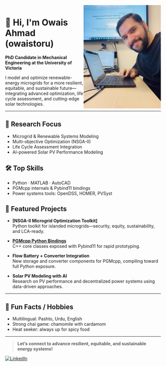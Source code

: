 <img src="owais.jpg" width="250" align="right" />

# 👋 Hi, I'm Owais Ahmad (owaistoru)

**PhD Candidate in Mechanical Engineering at the University of Victoria**

I model and optimize renewable-energy microgrids for a more resilient, equitable, and sustainable future—integrating advanced optimization, life cycle assessment, and cutting-edge solar technologies.

---

## 🔬 **Research Focus**
- Microgrid & Renewable Systems Modeling
- Multi-objective Optimization (NSGA-II)
- Life Cycle Assessment Integration
- AI-powered Solar PV Performance Modeling

## 🛠️ **Top Skills**
- Python · MATLAB · AutoCAD
- PGMcpp internals & Pybind11 bindings
- Power systems tools: OpenDSS, HOMER, PVSyst

## 🚀 **Featured Projects**
- **[NSGA-II Microgrid Optimization Toolkit]**  
  Python toolkit for islanded microgrids—security, equity, sustainability, and LCA-ready.

- **[PGMcpp Python Bindings](https://github.com/owaistoru/OwaisPGMcpp)**  
  C++ core classes exposed with Pybind11 for rapid prototyping.

- **Flow Battery + Converter Integration**  
  New storage and converter components for PGMcpp, compiling toward full Python exposure.

- **Solar PV Modeling with AI**  
  Research on PV performance and decentralized power systems using data-driven approaches.

---

## 🌱 **Fun Facts / Hobbies**
- Multilingual: Pashto, Urdu, English
- Strong chai game: chamomile with cardamom
- Heat seeker: always up for spicy food

---

> **Let’s connect to advance resilient, equitable, and sustainable energy systems!**

[![LinkedIn](https://img.shields.io/badge/LinkedIn-Engr%20Owais%20Ahmad-blue?logo=linkedin)](https://www.linkedin.com/in/engr-owais-ahmad-965a8a65/)
